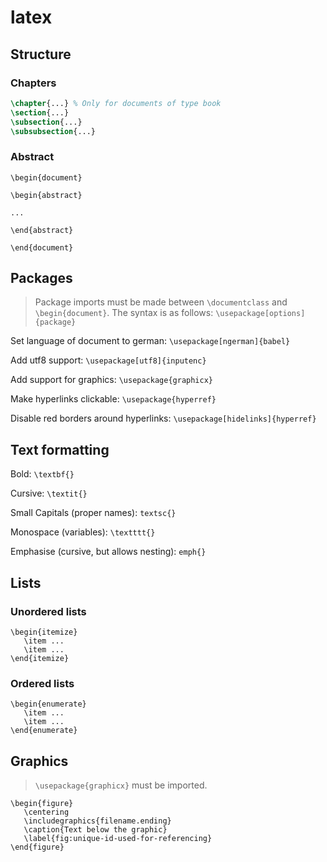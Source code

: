 # latex

## Structure

### Chapters

```latex
\chapter{...} % Only for documents of type book
\section{...}
\subsection{...}
\subsubsection{...}
```

### Abstract

```
\begin{document}

\begin{abstract}

...

\end{abstract}

\end{document}
```

## Packages

> Package imports must be made between `\documentclass` and `\begin{document}`. The syntax is as follows: `\usepackage[options]{package} `

Set language of document to german: `\usepackage[ngerman]{babel}`

Add utf8 support: `\usepackage[utf8]{inputenc}`

Add support for graphics: `\usepackage{graphicx}`

Make hyperlinks clickable: `\usepackage{hyperref}`

Disable red borders around hyperlinks: `\usepackage[hidelinks]{hyperref}`

## Text formatting

Bold: `\textbf{}`

Cursive: `\textit{}`

Small Capitals (proper names): `textsc{}`

Monospace (variables): `\textttt{}`

Emphasise (cursive, but allows nesting): `emph{}`

## Lists

### Unordered lists

```
\begin{itemize}
   \item ...
   \item ...
\end{itemize}
```

### Ordered lists

```
\begin{enumerate}
   \item ...
   \item ...
\end{enumerate}
```

## Graphics

> `\usepackage{graphicx}` must be imported.

```
\begin{figure}
   \centering
   \includegraphics{filename.ending}
   \caption{Text below the graphic}
   \label{fig:unique-id-used-for-referencing}
\end{figure}
```
